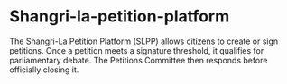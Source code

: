 # Shangri-la-petition-platform
The Shangri-La Petition Platform (SLPP) allows citizens to create or sign petitions. Once a petition meets a signature threshold, it qualifies for parliamentary debate. The Petitions Committee then responds before officially closing it.
